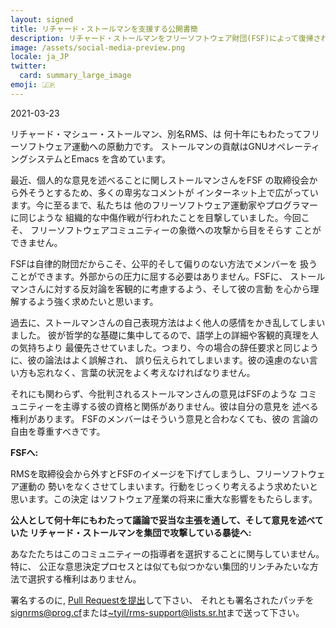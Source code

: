 ```yaml
---
layout: signed
title: リチャード・ストールマンを支援する公開書簡
description: リチャード・ストールマンをフリーソフトウェア財団(FSF)によって復帰されることを支援する公開書簡
image: /assets/social-media-preview.png
locale: ja_JP
twitter:
  card: summary_large_image
emoji: 🇯🇵
---
```


2021-03-23

リチャード・マシュー・ストールマン、別名RMS、は
何十年にもわたってフリーソフトウェア運動への原動力です。
ストールマンの貢献はGNUオペレーティングシステムとEmacs
を含めています。

最近、個人的な意見を述べることに関しストールマンさんをFSF
の取締役会から外そうとするため、多くの卑劣なコメントが
インターネット上で広がっています。今に至るまで、私たちは
他のフリーソフトウェア運動家やプログラマーに同じような
組織的な中傷作戦が行われたことを目撃していました。今回こそ、
フリーソフトウェアコミュニティーの象徴への攻撃から目をそらす
ことができません。

FSFは自律的財団だからこそ、公平的そして偏りのない方法でメンバーを
扱うことができます。外部からの圧力に屈する必要はありません。FSFに、
ストールマンさんに対する反対論を客観的に考慮するよう、そして彼の言動
を心から理解するよう強く求めたいと思います。

過去に、ストールマンさんの自己表現方法はよく他人の感情をかき乱してしまいました。
彼が哲学的な基礎に集中してるので、語学上の詳細や客観的真理を人の気持ちより
最優先させていました。つまり、今の場合の辞任要求と同じように、彼の論法はよく誤解され、
誤り伝えられてしまいます。彼の遠慮のない言い方も忘れなく、言葉の状況をよく考えなければなりません。

それにも関わらず、今批判されるストールマンさんの意見はFSFのような
コミュニティーを主導する彼の資格と関係がありません。彼は自分の意見を
述べる権利があります。 FSFのメンバーはそういう意見と合わなくても、彼の
言論の自由を尊重すべきです。

**FSFへ:**

RMSを取締役会から外すとFSFのイメージを下げてしまうし、フリーソフトウェア運動の
勢いをなくさせてしまいます。行動をじっくり考えるよう求めたいと思います。この決定
はソフトウェア産業の将来に重大な影響をもたらします。


**公人として何十年にもわたって議論で妥当な主張を通して、そして意見を述べていた
リチャード・ストールマンを集団で攻撃している暴徒へ:**
    
あなたたちはこのコミュニティーの指導者を選択することに関与していません。特に、
公正な意思決定プロセスとは似ても似つかない集団的リンチみたいな方法で選択する権利はありません。

署名するのに, [Pull Requestを提出](https://github.com/rms-support-letter/rms-support-letter.github.io/pulls)して下さい、
それとも署名されたパッチを[signrms@prog.cf](mailto:signrms@prog.cf)または[~tyil/rms-support@lists.sr.ht](mailto:~tyil/rms-support@lists.sr.ht)まで送って下さい。
